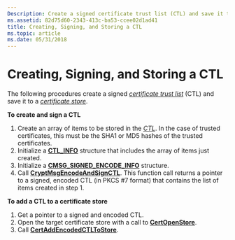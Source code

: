 ```yaml
---
Description: Create a signed certificate trust list (CTL) and save it to a certificate store.
ms.assetid: 82d75d60-2343-413c-ba53-ccee02d1ad41
title: Creating, Signing, and Storing a CTL
ms.topic: article
ms.date: 05/31/2018
---
```


# Creating, Signing, and Storing a CTL

The following procedures create a signed [*certificate trust list*](https://msdn.microsoft.com/en-us/library/ms721572(v=VS.85).aspx) (CTL) and save it to a [*certificate store*](https://msdn.microsoft.com/en-us/library/ms721572(v=VS.85).aspx).

**To create and sign a CTL**

1.  Create an array of items to be stored in the [*CTL*](https://msdn.microsoft.com/en-us/library/ms721572(v=VS.85).aspx). In the case of trusted certificates, this must be the SHA1 or MD5 hashes of the trusted certificates.
2.  Initialize a [**CTL\_INFO**](/windows/desktop/api/Wincrypt/ns-wincrypt-ctl_info) structure that includes the array of items just created.
3.  Initialize a [**CMSG\_SIGNED\_ENCODE\_INFO**](/windows/desktop/api/Wincrypt/ns-wincrypt-cmsg_signed_encode_info) structure.
4.  Call [**CryptMsgEncodeAndSignCTL**](/windows/desktop/api/Wincrypt/nf-wincrypt-cryptmsgencodeandsignctl). This function call returns a pointer to a signed, encoded CTL (in PKCS \#7 format) that contains the list of items created in step 1.

**To add a CTL to a certificate store**

1.  Get a pointer to a signed and encoded CTL.
2.  Open the target certificate store with a call to [**CertOpenStore**](/windows/desktop/api/Wincrypt/nf-wincrypt-certopenstore).
3.  Call [**CertAddEncodedCTLToStore**](/windows/desktop/api/Wincrypt/nf-wincrypt-certaddencodedctltostore).

 

 




